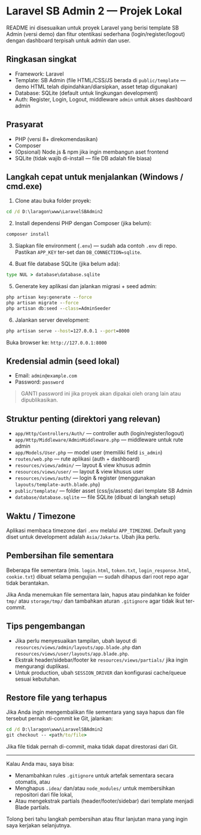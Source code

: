 # Laravel SB Admin 2 — Projek Lokal

README ini disesuaikan untuk proyek Laravel yang berisi template SB Admin (versi demo) dan fitur otentikasi sederhana (login/register/logout) dengan dashboard terpisah untuk admin dan user.

## Ringkasan singkat
- Framework: Laravel
- Template: SB Admin (file HTML/CSS/JS berada di `public/template` — demo HTML telah dipindahkan/diarsipkan, asset tetap digunakan)
- Database: SQLite (default untuk lingkungan development)
- Auth: Register, Login, Logout, middleware `admin` untuk akses dashboard admin

## Prasyarat
- PHP (versi 8+ direkomendasikan)
- Composer
- (Opsional) Node.js & npm jika ingin membangun aset frontend
- SQLite (tidak wajib di-install — file DB adalah file biasa)

## Langkah cepat untuk menjalankan (Windows / cmd.exe)
1. Clone atau buka folder proyek:

```cmd
cd /d D:\laragon\www\LaravelSBAdmin2
```

2. Install dependensi PHP dengan Composer (jika belum):

```cmd
composer install
```

3. Siapkan file environment (`.env`) — sudah ada contoh `.env` di repo. Pastikan `APP_KEY` ter-set dan `DB_CONNECTION=sqlite`.

4. Buat file database SQLite (jika belum ada):

```cmd
type NUL > database\database.sqlite
```

5. Generate key aplikasi dan jalankan migrasi + seed admin:

```cmd
php artisan key:generate --force
php artisan migrate --force
php artisan db:seed --class=AdminSeeder
```

6. Jalankan server development:

```cmd
php artisan serve --host=127.0.0.1 --port=8000
```

Buka browser ke: `http://127.0.0.1:8000`

## Kredensial admin (seed lokal)
- Email: `admin@example.com`
- Password: `password`

> GANTI password ini jika proyek akan dipakai oleh orang lain atau dipublikasikan.

## Struktur penting (direktori yang relevan)
- `app/Http/Controllers/Auth/` — controller auth (login/register/logout)
- `app/Http/Middleware/AdminMiddleware.php` — middleware untuk rute admin
- `app/Models/User.php` — model user (memiliki field `is_admin`)
- `routes/web.php` — rute aplikasi (auth + dashboard)
- `resources/views/admin/` — layout & view khusus admin
- `resources/views/user/` — layout & view khusus user
- `resources/views/auth/` — login & register (menggunakan `layouts/template-auth.blade.php`)
- `public/template/` — folder asset (css/js/assets) dari template SB Admin
- `database/database.sqlite` — file SQLite (dibuat di langkah setup)

## Waktu / Timezone
Aplikasi membaca timezone dari `.env` melalui `APP_TIMEZONE`. Default yang diset untuk development adalah `Asia/Jakarta`. Ubah jika perlu.

## Pembersihan file sementara
Beberapa file sementara (mis. `login.html`, `token.txt`, `login_response.html`, `cookie.txt`) dibuat selama pengujian — sudah dihapus dari root repo agar tidak berantakan.

Jika Anda menemukan file sementara lain, hapus atau pindahkan ke folder `tmp/` atau `storage/tmp/` dan tambahkan aturan `.gitignore` agar tidak ikut ter-commit.

## Tips pengembangan
- Jika perlu menyesuaikan tampilan, ubah layout di `resources/views/admin/layouts/app.blade.php` dan `resources/views/user/layouts/app.blade.php`.
- Ekstrak header/sidebar/footer ke `resources/views/partials/` jika ingin mengurangi duplikasi.
- Untuk production, ubah `SESSION_DRIVER` dan konfigurasi cache/queue sesuai kebutuhan.

## Restore file yang terhapus
Jika Anda ingin mengembalikan file sementara yang saya hapus dan file tersebut pernah di-commit ke Git, jalankan:

```cmd
cd /d D:\laragon\www\LaravelSBAdmin2
git checkout -- <path/to/file>
```

Jika file tidak pernah di-commit, maka tidak dapat direstorasi dari Git.

---

Kalau Anda mau, saya bisa:
- Menambahkan rules `.gitignore` untuk artefak sementara secara otomatis, atau
- Menghapus `.idea/` dan/atau `node_modules/` untuk membersihkan repositori dari file lokal,
- Atau mengekstrak partials (header/footer/sidebar) dari template menjadi Blade partials.

Tolong beri tahu langkah pembersihan atau fitur lanjutan mana yang ingin saya kerjakan selanjutnya.
